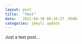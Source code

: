 ```yaml
---
layout: post
title:  "Test"
date:   2021-04-30 08:34:37 -0500
categories: jekyll update
---
```

Just a test post...
